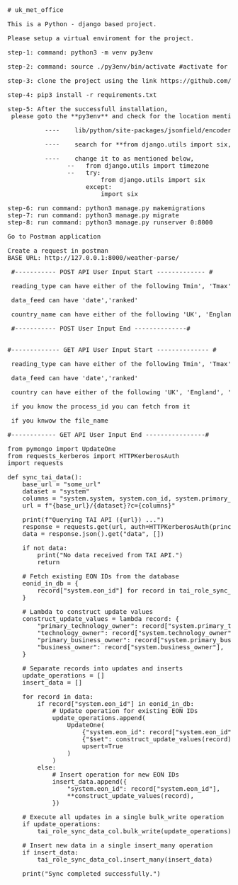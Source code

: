 <pre>
# uk_met_office<br>
This is a Python - django based project.<br>
Please setup a virtual enviroment for the project.<br>
step-1: command: python3 -m venv py3env<br>
step-2: command: source ./py3env/bin/activate #activate for deactivate use command: deactivate<br>
step-3: clone the project using the link https://github.com/mdhussain7/uk_met_office.git<br>
step-4: pip3 install -r requirements.txt<br>
step-5: After the successfull installation, <br> please goto the **py3env** and check for the location mentioned below <br>
          ----    lib/python/site-packages/jsonfield/encoder.py<br>
          ----    search for **from django.utils import six, timezone** <br>
          ----    change it to as mentioned below,
                --   from django.utils import timezone
                --   try:
                         from django.utils import six
                     except:
                         import six

step-6: run command: python3 manage.py makemigrations
step-7: run command: python3 manage.py migrate
step-8: run command: python3 manage.py runserver 0:8000

Go to Postman application

Create a request in postman
BASE URL: http://127.0.0.1:8000/weather-parse/

 #----------- POST API User Input Start ------------- #<br>
 reading_type can have either of the following Tmin', 'Tmax', 'Tmean', 'Rainfall', 'Sunshine','Raindays1mm','AirFrost'<br>
 data_feed can have 'date','ranked'<br>
 country_name can have either of the following 'UK', 'England', 'Wales', 'Scotland','Northern_Ireland','England_and_Wales','England_N','England_S','Scotland_N','Scotland_E','Scotland_W','England_E_and_NE','England_NW_and_N_Wales','Midlands','East_Anglia','England_SW_and_S_Wales','England_SE_and_Central_S' <br>
 #----------- POST User Input End --------------#


#------------- GET API User Input Start -------------- #<br>
 reading_type can have either of the following Tmin', 'Tmax', 'Tmean', 'Rainfall', 'Sunshine','Raindays1mm','AirFrost' <br>
 data_feed can have 'date','ranked'<br>
 country can have either of the following 'UK', 'England', 'Wales', 'Scotland','Northern_Ireland','England_and_Wales','England_N','England_S','Scotland_N','Scotland_E','Scotland_W','England_E_and_NE','England_NW_and_N_Wales','Midlands','East_Anglia','England_SW_and_S_Wales','England_SE_and_Central_S' <br>
 if you know the process_id you can fetch from it <br>
 if you knwow the file_name <br>
#------------ GET API User Input End ----------------#

from pymongo import UpdateOne
from requests_kerberos import HTTPKerberosAuth
import requests

def sync_tai_data():
    base_url = "some_url"
    dataset = "system"
    columns = "system.system, system.con_id, system.primary_technology_owner, system.technology_owner, system.primary_business_owner, system.business_owner"
    url = f"{base_url}/{dataset}?c={columns}"

    print(f"Querying TAI API ({url}) ...")
    response = requests.get(url, auth=HTTPKerberosAuth(principal=""), timeout=60)
    data = response.json().get("data", [])

    if not data:
        print("No data received from TAI API.")
        return

    # Fetch existing EON IDs from the database
    eonid_in_db = {
        record["system.eon_id"] for record in tai_role_sync_data_col.find({}, {"system.eon_id": 1, "_id": 0})
    }

    # Lambda to construct update values
    construct_update_values = lambda record: {
        "primary_technology_owner": record["system.primary_technology_owner"],
        "technology_owner": record["system.technology_owner"],
        "primary_business_owner": record["system.primary_business_owner"],
        "business_owner": record["system.business_owner"],
    }

    # Separate records into updates and inserts
    update_operations = []
    insert_data = []

    for record in data:
        if record["system.eon_id"] in eonid_in_db:
            # Update operation for existing EON IDs
            update_operations.append(
                UpdateOne(
                    {"system.eon_id": record["system.eon_id"]},
                    {"$set": construct_update_values(record)},
                    upsert=True
                )
            )
        else:
            # Insert operation for new EON IDs
            insert_data.append({
                "system.eon_id": record["system.eon_id"],
                **construct_update_values(record),
            })

    # Execute all updates in a single bulk_write operation
    if update_operations:
        tai_role_sync_data_col.bulk_write(update_operations)

    # Insert new data in a single insert_many operation
    if insert_data:
        tai_role_sync_data_col.insert_many(insert_data)

    print("Sync completed successfully.")



</pre>

